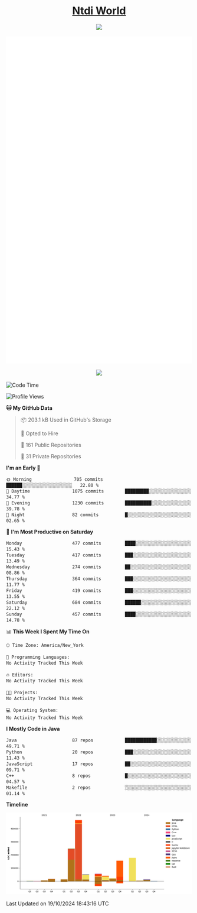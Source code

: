 <h1 align="center"><a href="https://www.ntdi.world">Ntdi World</a></h1>
<p align="center">
  <a href="https://github.com/n-tdi"><img src="https://readme-typing-svg.herokuapp.com?lines=FullStack+Developer;Web+Developer;Open-Source+Enthusiast;Java+Developer;Spigot-API%20Developer;&center=true&width=500&height=50"></a>
</p>

<div align="center">
  <img src="/github-metrics.svg"></img>
  
  <img src="https://komarev.com/ghpvc/?username=n-tdi&color=green"></img>
</div>

<!-- May use later.. idk -->
<!-- <a href="http://www.github.com/n-tdi"><img src="https://github-readme-stats.vercel.app/api?username=n-tdi&show_icons=true&hide=&count_private=true&title_color=0891b2&text_color=ffffff&icon_color=0891b2&bg_color=1c1917&hide_border=true&show_icons=true" alt="n-tdi's GitHub stats" /></a> -->

<!--START_SECTION:waka-->
![Code Time](http://img.shields.io/badge/Code%20Time-324%20hrs%2046%20mins-blue)

![Profile Views](http://img.shields.io/badge/Profile%20Views-8-blue)

**🐱 My GitHub Data** 

> 📦 203.1 kB Used in GitHub's Storage 
 > 
> 💼 Opted to Hire
 > 
> 📜 161 Public Repositories 
 > 
> 🔑 31 Private Repositories 
 > 
**I'm an Early 🐤** 

```text
🌞 Morning                705 commits         ██████░░░░░░░░░░░░░░░░░░░   22.80 % 
🌆 Daytime                1075 commits        █████████░░░░░░░░░░░░░░░░   34.77 % 
🌃 Evening                1230 commits        ██████████░░░░░░░░░░░░░░░   39.78 % 
🌙 Night                  82 commits          █░░░░░░░░░░░░░░░░░░░░░░░░   02.65 % 
```
📅 **I'm Most Productive on Saturday** 

```text
Monday                   477 commits         ████░░░░░░░░░░░░░░░░░░░░░   15.43 % 
Tuesday                  417 commits         ███░░░░░░░░░░░░░░░░░░░░░░   13.49 % 
Wednesday                274 commits         ██░░░░░░░░░░░░░░░░░░░░░░░   08.86 % 
Thursday                 364 commits         ███░░░░░░░░░░░░░░░░░░░░░░   11.77 % 
Friday                   419 commits         ███░░░░░░░░░░░░░░░░░░░░░░   13.55 % 
Saturday                 684 commits         ██████░░░░░░░░░░░░░░░░░░░   22.12 % 
Sunday                   457 commits         ████░░░░░░░░░░░░░░░░░░░░░   14.78 % 
```


📊 **This Week I Spent My Time On** 

```text
🕑︎ Time Zone: America/New_York

💬 Programming Languages: 
No Activity Tracked This Week

🔥 Editors: 
No Activity Tracked This Week

🐱‍💻 Projects: 
No Activity Tracked This Week

💻 Operating System: 
No Activity Tracked This Week
```

**I Mostly Code in Java** 

```text
Java                     87 repos            ████████████░░░░░░░░░░░░░   49.71 % 
Python                   20 repos            ███░░░░░░░░░░░░░░░░░░░░░░   11.43 % 
JavaScript               17 repos            ██░░░░░░░░░░░░░░░░░░░░░░░   09.71 % 
C++                      8 repos             █░░░░░░░░░░░░░░░░░░░░░░░░   04.57 % 
Makefile                 2 repos             ░░░░░░░░░░░░░░░░░░░░░░░░░   01.14 % 
```



**Timeline**

![Lines of Code chart](https://raw.githubusercontent.com/n-tdi/n-tdi/main/assets/bar_graph.png)


 Last Updated on 19/10/2024 18:43:16 UTC
<!--END_SECTION:waka-->

